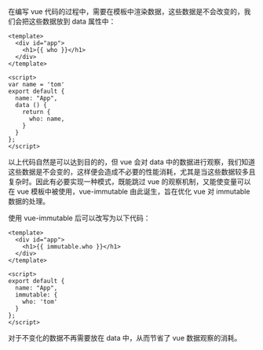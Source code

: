 在编写 vue 代码的过程中，需要在模板中渲染数据，这些数据是不会改变的，我们会把这些数据放到 data 属性中：
```vue
<template>
  <div id="app">
    <h1>{{ who }}</h1>
  </div>
</template>

<script>
var name = 'tom'
export default {
  name: "App",
  data () {
    return {
      who: name,
    }
  }
};
</script>
```
以上代码自然是可以达到目的的，但 vue 会对 data 中的数据进行观察，我们知道这些数据是不会变的，这样便会造成不必要的性能消耗，尤其是当这些数据较多且复杂时。因此有必要实现一种模式，既能跳过 vue 的观察机制，又能使变量可以在 vue 模板中被使用，vue-immutable 由此诞生，旨在优化 vue 对 immutable 数据的处理。

使用 vue-immutable 后可以改写为以下代码：
```vue
<template>
  <div id="app">
    <h1>{{ immutable.who }}</h1>
  </div>
</template>

<script>
export default {
  name: "App",
  immutable: {
    who: 'tom'
  }
};
</script>
```
对于不变化的数据不再需要放在 data 中，从而节省了 vue 数据观察的消耗。

